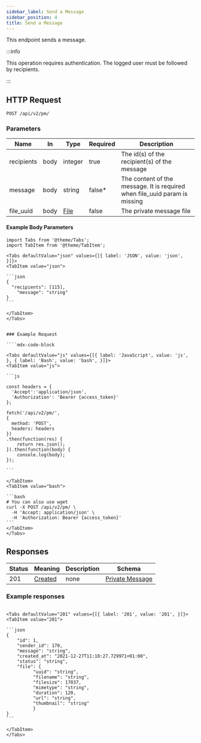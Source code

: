 ```yaml
---
sidebar_label: Send a Message
sidebar_position: 4
title: Send a Message
---
```


This endpoint sends a message.


:::info

This operation requires authentication. The logged user must be followed by recipients.

:::

## HTTP Request

`POST /api/v2/pm/`

### Parameters

|Name|In|Type|Required|Description|
|---|---|---|---|---|
|recipients|body|integer|true|The id(s) of the recipient(s) of the message|
|message|body|string|false*|The content of the message. It is required when file_uuid param is missing|
|file_uuid|body|[File](/docs/apireference/v2/schemas/file)|false|The private message file|

#### Example Body Parameters

````mdx-code-block
import Tabs from '@theme/Tabs';
import TabItem from '@theme/TabItem';

<Tabs defaultValue="json" values={[{ label: 'JSON', value: 'json', }]}>
<TabItem value="json">

```json
{
  "recipients": [115],
	"message": "string"
}
```

</TabItem>
</Tabs>


### Example Request

````mdx-code-block

<Tabs defaultValue="js" values={[{ label: 'JavaScript', value: 'js', }, { label: 'Bash', value: 'bash', }]}>
<TabItem value="js">

```js

const headers = {
  'Accept':'application/json',
  'Authorization': 'Bearer {access_token}'
};

fetch('/api/v2/pm/',
{
  method: 'POST',
  headers: headers
})
.then(function(res) {
    return res.json();
}).then(function(body) {
    console.log(body);
});

```

</TabItem>
<TabItem value="bash">

```bash
# You can also use wget
curl -X POST /api/v2/pm/ \
  -H 'Accept: application/json' \
  -H 'Authorization: Bearer {access_token}'
```
</TabItem>
</Tabs>
````

## Responses

|Status|Meaning|Description|Schema|
|---|---|---|---|
|201|[Created](https://tools.ietf.org/html/rfc7231#section-6.3.2)|none|[Private Message](/docs/apireference/v2/schemas/private_message)|

### Example responses


````mdx-code-block

<Tabs defaultValue="201" values={[{ label: '201', value: '201', }]}>
<TabItem value="201">

```json
{
    "id": 1,
    "sender_id": 170,
    "message": "string",
    "created_at": "2021-12-27T11:10:27.729971+01:00",
    "status": "string",
    "file": {
          "uuid": "string",
          "filename": "string",
          "filesize": 17037,
          "mimetype": "string",
          "duration": 120,
          "url": "string",
          "thumbnail": "string"
          }
}
```

</TabItem>
</Tabs>
````




